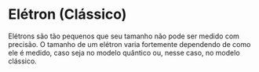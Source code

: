 # Elétron (Clássico)

Elétrons são tão pequenos que seu tamanho não pode ser medido com precisão. O
tamanho de um elétron varia fortemente dependendo de como ele é medido, caso
seja no modelo quântico ou, nesse caso, no modelo clássico.
